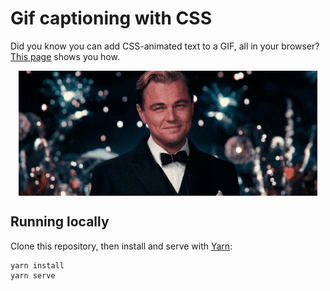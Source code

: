 # Gif captioning with CSS

Did you know you can add CSS-animated text to a GIF, all in your browser?
[This page](https://zulko.github.io/gif-captioning-with-css/) shows you how.

<p align="center">
  <img align='center' src='public/finalResult.gif'/>
</p>

## Running locally

Clone this repository, then install and serve with [Yarn](https://classic.yarnpkg.com/en/docs/install#debian-stable):

```
yarn install
yarn serve
```
